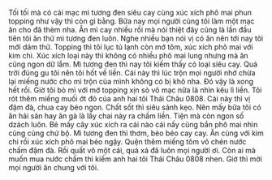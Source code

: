 Tối tối mà có cái mạc mì tương đen siêu cay cùng xúc xích phô mai phun topping như vậy thì còn gì bằng. Bữa nay mọi người cùng tôi làm một mạc ăn cho đã thèm nha. Ăn mì cay nhiều rồi mà nói thiệt đây cũng là lần đầu tiên tôi ăn thử mì tương đen luôn. Nghe nhiều bạn nói vị có ăn nên tới nay tôi mới dám thử. Topping thì tôi lục tủ lạnh còn mớ tôm, xúc xích phô mai với kim chi. Xúc xích loại này thì không có nhiều phô mai lung nhưng mà ăn cũng ngon dữ lắm. Mì tương đen thì nay tôi kiếm thấy có loại siêu cay. Quá trời đúng gu tôi nên tôi hốt về liền. Cái này thì lúc trộn mọi người nhớ chừa lại miếng nước cho mì trộn của mình không có bị khô nha. Đó vậy là xong hết rồi. Giờ tôi bỏ mì với mớ topping xịn sò vô mạc nữa là nhìn kêu lì liền. Tôi rót thêm miếng muối ớt đỏ của anh hai tôi Thái Châu 0808. Cái này thì vị đậm đà, chua cay béo ngon. Chất sốt thì siêu sánh kẹo. Nên mấy bữa tôi có ăn hải sản hay ăn gà là lấy chai này ra chấm liền. Tiện mà còn ngon số dzách luôn. Bẻ mấy cây xúc xích ra cái nào cái nấy cũng bắn phô mai nhìn cũng củng chứ bộ. Mì tương đen thì thơm, béo béo cay cay. Ăn cùng với kim chi rồi xúc xích phô mai béo ngậy. Quện thêm miếng tôm vô chén nước chấm đậm đà. Rồi quất vô một cái, quá xá đã luôn mọi người ơi. Còn ai mà muốn mua nước chấm thì kiếm anh hai tôi Thái Châu 0808 nhen. Giờ thì mời mọi người ăn chung với tôi.
